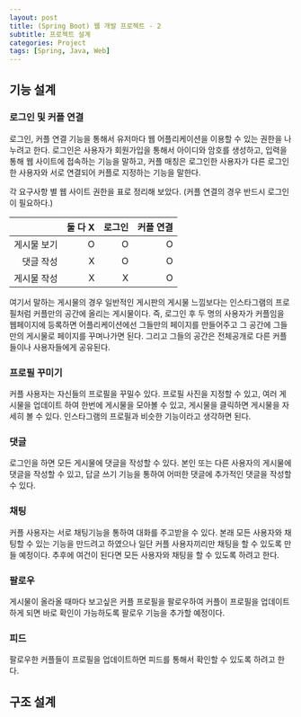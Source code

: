 ```yaml
---
layout: post
title: (Spring Boot) 웹 개발 프로젝트 - 2
subtitle: 프로젝트 설계
categories: Project
tags: [Spring, Java, Web]
---
```


## 기능 설계

### 로그인 및 커플 연결

로그인, 커플 연결 기능을 통해서 유저마다 웹 어플리케이션을 이용할 수 있는 권한을 나누려고 한다.
로그인은 사용자가 회원가입을 통해서 아이디와 암호를 생성하고, 입력을 통해 웹 사이트에 접속하는 기능을 말하고, 커플 매칭은 로그인한 사용자가 다른 로그인한 사용자와 서로 연결되어 커플로 지정하는 기능을 말한다.

각 요구사항 별 웹 사이트 권한을 표로 정리해 보았다. (커플 연결의 경우 반드시 로그인이 필요하다.)
 
| | 둘 다 X | 로그인 | 커플 연결 |
| ---: | ----: | ----: | ----: |
| 게시물 보기 | O | O | O |
| 댓글 작성 | X | O | O |
| 게시물 작성 | X | X | O |

여기서 말하는 게시물의 경우 일반적인 게시판의 게시물 느낌보다는 인스타그램의 프로필처럼 커플만의 공간에 올리는 게시물이다. 즉, 로그인 후 두 명의 사용자가 커플임을 웹페이지에 등록하면 어플리케이션에선 그들만의 페이지를 만들어주고 그 공간에 그들만의 게시물로 페이지를 꾸며나가면 된다. 그리고 그들의 공간은 전체공개로 다른 커플들이나 사용자들에게 공유된다.

### 프로필 꾸미기
커플 사용자는 자신들의 프로필을 꾸밀수 있다. 프로필 사진을 지정할 수 있고, 여러 게시물을 업데이트 하여 한번에 게시물을 모아볼 수 있고, 게시물을 클릭하면 게시물을 자세히 볼 수 있다. 인스타그램의 프로필과 비슷한 기능이라고 생각하면 된다. 

### 댓글
로그인을 하면 모든 게시물에 댓글을 작성할 수 있다. 본인 또는 다른 사용자의 게시물에 댓글을 작성할 수 있고, 답글 쓰기 기능을 통하여 어떠한 댓글에 추가적인 댓글을 작성할 수 있다. 

### 채팅
커플 사용자는 서로 채팅기능을 통하여 대화를 주고받을 수 있다. 본래 모든 사용자와 채팅할 수 있는 기능을 만드려고 하였으나 일단 커플 사용자끼리만 채팅을 할 수 있도록 만들 예정이다. 추후에 여건이 된다면 모든 사용자와 채팅을 할 수 있도록 하려고 한다.

### 팔로우
게시물이 올라올 때마다 보고싶은 커플 프로필을 팔로우하여 커플이 프로필을 업데이트하게 되면 바로 확인이 가능하도록 팔로우 기능을 추가할 예정이다.

### 피드
팔로우한 커플들이 프로필을 업데이트하면 피드를 통해서 확인할 수 있도록 하려고 한다.






## 구조 설계

